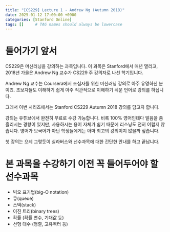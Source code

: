 ```yaml
---
title: "[CS229] Lecture 1 - Andrew Ng (Autumn 2018)"
date: 2025-01-12 17:00:00 +0900
categories: [Stanford Online]
tags: []     # TAG names should always be lowercase
---
```


# 들어가기 앞서

CS229은 머신러닝을 강의하는 과목입니다.
이 과목은 Stanford에서 매년 열리고, 2018년 가을은 Andrew Ng 교수가 CS229 주 강의자로 나선 학기입니다.

Andrew Ng 교수는 Coursera에서 초심자를 위한 머신러닝 강의로 아주 유명하신 분이죠.
초보자들도 이해하기 쉽게 아주 직관적으로 이해하기 쉬운 언어로 강의를 하십니다.

그래서 이번 시리즈에서는 Stanford CS229 Autumn 2018 강의를 담고자 합니다.

강의는 유튜브에서 완전히 무료로 수강 가능합니다.
비록 100% 영어인데다 발음을 좀 흘리시는 경향이 있지만, 사용하시는 용어 자체가 쉽기 때문에 리스닝도 전혀 어렵지 않습니다.
영어가 모국어가 아닌 학생들에게는 아마 최고의 강의이지 않을까 싶습니다.

첫 강의는 으레 그렇듯이 실라버스와 선수과목에 대한 간단한 안내를 하고 끝납니다.

# 본 과목을 수강하기 이전 꼭 들어두어야 할 선수과목

+ 빅오 표기법(big-O notation)
+ 큐(queue)
+ 스택(stack)
+ 이진 트리(binary trees)
+ 확률 (확률 변수, 기대값 등)
+ 선형 대수 (행렬, 고유벡터 등)